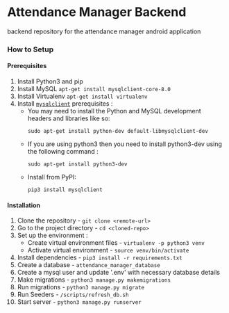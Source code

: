 # Attendance Manager Backend

backend repository for the attendance manager android application


### How to Setup
#### Prerequisites
1. Install Python3 and pip
2. Install MySQL `apt-get install mysqlclient-core-8.0`
3. Install Virtualenv `apt-get install virtualenv`
4. Install [`mysqlclient`](https://pypi.org/project/mysqlclient/) prerequisites :
    * You may need to install the Python and MySQL development headers and libraries like so:
        ```
        sudo apt-get install python-dev default-libmysqlclient-dev
        ```
    * If you are using python3 then you need to install python3-dev using the following command :
        ```
        sudo apt-get install python3-dev
        ```
    * Install from PyPI:
        ```
        pip3 install mysqlclient
        ```
#### Installation
1. Clone the repository - `git clone <remote-url>`
2. Go to the project directory - `cd <cloned-repo>`
3. Set up the environment :
    * Create virtual environment files - `virtualenv -p python3 venv`
    * Activate virtual environment - `source venv/bin/activate`
4. Install dependencies - `pip3 install -r requirements.txt`
5. Create a database - `attendance_manager_database`
6. Create a mysql user and update '.env' with necessary database details
7. Make migrations - `python3 manage.py makemigrations`
8. Run migrations - `python3 manage.py migrate`
9. Run Seeders - `/scripts/refresh_db.sh`
10. Start server - `python3 manage.py runserver`